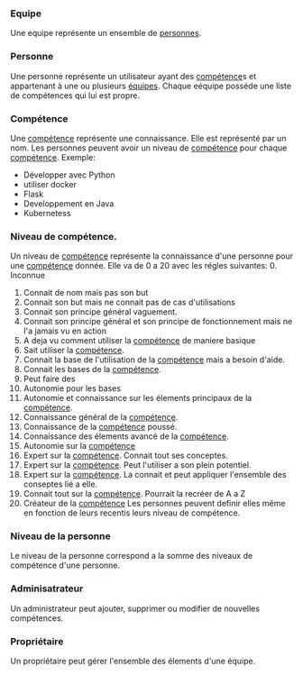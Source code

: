 ### Equipe
Une equipe représente un ensemble de [personnes](#personne).

### Personne
Une personne représente un utilisateur ayant des [compétence](#compétence)s et appartenant à une ou plusieurs [équipes](#equipe).
Chaque eéquipe posséde une liste de compétences qui lui est propre.

### Compétence
Une [compétence](#compétence) représente une connaissance. Elle est représenté par un nom. Les personnes peuvent avoir un niveau de [compétence](#compétence) pour chaque [compétence](#compétence).
Exemple:
- Développer avec Python
- utiliser docker
- Flask
- Developpement en Java
- Kubernetess

### Niveau de compétence.
Un niveau de [compétence](#compétence) représente la connaissance d'une personne pour une [compétence](#compétence) donnée. Elle va de 0 a 20 avec les régles suivantes:
0. Inconnue
1. Connait de nom mais pas son but
2. Connait son but mais ne connait pas de cas d'utilisations
3. Connait son principe général vaguement.
4. Connait son principe général et son principe de fonctionnement mais ne l'a jamais vu en action
5. A deja vu comment utiliser la [compétence](#compétence) de maniere basique
6. Sait utiliser la [compétence](#compétence).
7. Connait la base de l'utilisation de la [compétence](#compétence) mais a besoin d'aide.
8. Connait les bases de la [compétence](#compétence).
9. Peut faire des
10. Autonomie pour les bases
11. Autonomie et connaissance sur les élements principaux de la [compétence](#compétence).
12. Connaissance général de la [compétence](#compétence).
13. Connaissance de la [compétence](#compétence) poussé.
14. Connaissance des élements avancé de la [compétence](#compétence).
15. Autonomie sur la [compétence](#compétence)
16. Expert sur la [compétence](#compétence). Connait tout ses conceptes.
17. Expert sur la [compétence](#compétence). Peut  l'utiliser a son plein potentiel.
18. Expert sur la [compétence](#compétence). La connait et peut appliquer l'ensemble des conseptes lié a elle.
19. Connait tout sur la [compétence](#compétence). Pourrait la recréer de A a Z
20. Créateur de la [compétence](#compétence)
Les personnes peuvent definir elles même en fonction de leurs recentis leurs niveau de compétence.

### Niveau de la personne
Le niveau de la personne correspond a la somme des niveaux de compétence d'une personne.

### Adminisatrateur
Un administrateur peut ajouter, supprimer ou modifier de nouvelles compétences.

### Propriétaire
Un propriétaire peut gérer l'ensemble des élements d'une équipe.